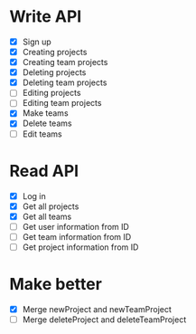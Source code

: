 # Write API
- [x] Sign up
- [x] Creating projects
- [x] Creating team projects
- [x] Deleting projects
- [x] Deleting team projects
- [ ] Editing projects
- [ ] Editing team projects
- [x] Make teams
- [x] Delete teams
- [ ] Edit teams

# Read API
- [x] Log in
- [x] Get all projects
- [x] Get all teams
- [ ] Get user information from ID
- [ ] Get team information from ID
- [ ] Get project information from ID

# Make better
- [x] Merge newProject and newTeamProject
- [ ] Merge deleteProject and deleteTeamProject